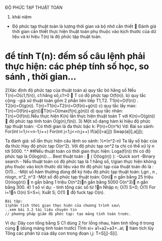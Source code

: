 ĐỘ PHỨC TẠP THUẬT TOÁN
1)	khái niệm
-	Độ phức tạp thuật toán là lượng thời gian và bộ nhớ cần thiết
 Đánh giá thời gian cần thiết thực hiện thuật toán phụ thuộc vào kịch thước của dữ liệu và kí hiệu
T(n) là độ phức tập thuật toán.
# để tính T(n): đếm số câu lệnh phải thực hiện: các phép tính số học, so sánh , thời gian…
2)Xác định độ phức tạp của thuật toán
	a) quy tắc bỏ hằng số
	Nếu T(n)=O(c1,f(n)), c1:hằng số,c1>0  T có độ phức tạp
O(f(n)).
b) quy tắc cộng:
-giả sử thuật toán gồm 2 phần liên tiếp T1,T2. T1(n)=O(f(n)) .
T2(n)=O(g(n)).
T(n)=T1(n)+T2(n)=O(f(n)+g(n))
c) quy tắc lấy max:
T(n)=O(f(n)+g(n))T(n)=O(max(f(n),g(n)))
d) quy tắc nhân:
T(n)=O(f(n)).Nếu thực hiện K(n) lần thực hiện thuật toán T với 
K(n)=O(g(n))
 độ phức tạp tính toán O(g(n),f(n)).
3) Một số dạng hàm kí hiệu độ phức tạp thuật toán:
-Có thời gian là đa thức bậc k:
	P(n)=O(n^k)
Vd:
 Bài so sánh:
	For(int i=1;i<=n-1;i++)
		For(int j=1;j<=n;j++)
			If(a[i]>a[j])
				Swap(a[i],a[j]);

Ta đánh giá: số lần thực hiện câu lệnh so sánh:
	½*(n^2-n)
Ta lấy số bậc của đa thức
Hay độ phức tạp O(n^2).
Với độ phức tạp on^2 ta chị có thể xử lý n tới 5000.  ^.^
	##Nếu thuật toán có thời gian thực hiện:
		Loga(f(n)) thì có độ phức tạp là O(log(n))….
	Best thuật toán :  ( O(log(n)) ): 
		-Quick sort
		-Binary search
	- Nếu thuật toán có độ phức tạp là 1 hằng số, t/gian thực hiện
	không phụ thuộc vào kích thước dữ liệu vào thì độ phức tạp 
	của thuật toán đó là : O(1)…
	-Một số hàm thường dùng để ký hiệu độ phức tạp thuật toán:
	Lgn , n , nlogn, n^2, n^3
	-Một số độ phức tạp thuật toán:
		O(n) n gần bằng 25 triệu
		O(nlog(n))  n gần bằng 1 triệu
		O(n^2)n gần bằng 5000
		O(n^3) n gần bằng 300.
	4) 1 số ví dụ: 
	- tính tổng các số từ 1n
		Nhập n; O(1)
		S=0; O(1)
		For i=1n O(n)
			S=S+i;
		Xuất S; O(1)
		 độ fuck tạp O(n).
	
	Bài tập:
	1)phân tích thời gian thực hiện của chương trình sau\
	..xem bài 3.2 tài liệu chuyên tin
	// phương pháp giảm độ phức tạp: tạo mảng tính toán trước.
Ví dụ: Dãy con tổng bằng S
C1 dùng 2 for lồng nhau, hàm tính tổng ở trong cùng
 (dùng mảng tính toán trước)
TÍnh si= a1+a2+a3+..ai;  hàm tích lũy
Tổng các phần tử của dãy con trong đoạn i,j:
	T=S[j]-S[i].
